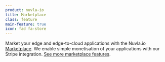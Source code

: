 ```yaml
---
product: nuvla-io
title: Marketplace
class: feature
main-feature: true
icon: fad fa-store
---
```


Market your edge and edge-to-cloud applications with the Nuvla.io [Marketplace](/marketplace). We enable simple monetisation of your applications with our Stripe integration. [See more marketplace features](/marketplace#marketplace-features).
